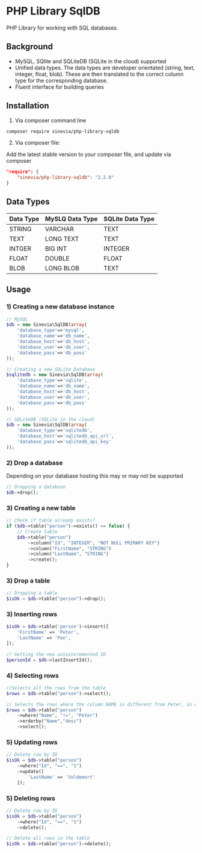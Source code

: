 # PHP Library SqlDB

PHP Library for working with SQL databases.

## Background ##
- MySQL, SQlite and SQLiteDB (SQLite in the cloud) supported
- Unified data types. The data types are developer orientated (string, text, integer, float, blob). These are then translated to the correct column type for the corresponding database.
- Fluent interface for building queries

## Installation ##

1) Via composer command line
```sh
composer require sinevia/php-library-sqldb
```

2) Via composer file:

Add the latest stable version to your composer file, and update via composer

```json
"require": {
    "sinevia/php-library-sqldb": "2.2.0"
}
```

## Data Types ##

| Data Type | MySLQ Data Type | SQLite Data Type |
|-----------|-----------------|------------------|
| STRING    | VARCHAR         | TEXT             |
| TEXT      | LONG TEXT       | TEXT             |
| INTGER    | BIG INT         | INTEGER          |
| FLOAT     | DOUBLE          | FLOAT            |
| BLOB      | LONG BLOB       | TEXT             |



## Usage ##

### 1) Creating a new database instance ###


```php
// MySQL
$db = new Sinevia\SqlDB(array(
    'database_type'=>'mysql',
    'database_name'=>'db_name',
    'database_host'=>'db_host',
    'database_user'=>'db_user',
    'database_pass'=>'db_pass'
));

// Creating a new SQLite Database
$sqlitedb = new Sinevia\SqlDB(array(
    'database_type'=>'sqlite',
    'database_name'=>'db_name',
    'database_host'=>'db_host',
    'database_user'=>'db_user',
    'database_pass'=>'db_pass'
));

// SQLiteDB (SQLite in the cloud)
$db = new Sinevia\SqlDB(array(
    'database_type'=>'sqlitedb',
    'database_host'=>'sqlitedb_api_url',
    'database_pass'=>'sqlitedb_api_key'
));
```

### 2) Drop a database ###

Depending on your database hosting this may or may not be supported

```php
// Dropping a database
$db->drop();
```

### 3) Creating a new table ###

```php
// Check if table already exists?
if ($db->table("person")->exists() == false) {
    // Create table
    $db->table("person")
        ->column("Id", "INTEGER", "NOT NULL PRIMARY KEY")
        ->column("FirstName", "STRING")
        ->column("LastName", "STRING")
        ->create();
}
```

### 3) Drop a table ###

```php
// Dropping a table
$isOk = $db->table("person")->drop();
```

### 3) Inserting rows ###

```php
$isOk = $db->table('person')->insert([
    'FirstName' => 'Peter',
    'LastName' => 'Pan',
]);

// Getting the new autoincremented ID
$personId = $db->lastInsertId();
```


### 4) Selecting rows ###

```php
//Selects all the rows from the table
$rows = $db->table("person")->select();

// Selects the rows where the column NAME is different from Peter, in descending order
$rows = $db->table("person")
    ->where("Name", "!=", "Peter")
    ->orderby("Name","desc")
    ->select();
```

### 5) Updating rows ###

```php
// Delete row by ID
$isOk = $db->table("person")
    ->where("Id", "==", "1")
    ->update([
        'LastName' => 'Voldemort'
    ]);
```

### 5) Deleting rows ###

```php
// Delete row by ID
$isOk = $db->table("person")
    ->where("Id", "==", "1")
    ->delete();

// Delete all rows in the table
$isOk = $db->table("person")->delete();
```
